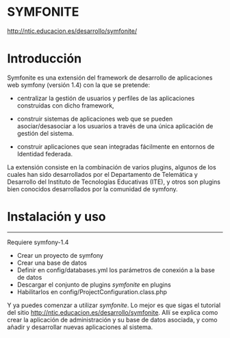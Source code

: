 SYMFONITE
=========

http://ntic.educacion.es/desarrollo/symfonite/

# Introducción

Symfonite es una extensión del framework de desarrollo de aplicaciones web 
symfony (versión 1.4) con la que se pretende:

* centralizar la gestión de usuarios y perfiles de las aplicaciones construidas
con dicho framework, 

* construir sistemas de aplicaciones web que se pueden asociar/desasociar a los
usuarios a través de una única aplicación de gestión del sistema.

* construir aplicaciones que sean integradas fácilmente en entornos de Identidad
federada.

La extensión consiste en la combinación de varios plugins, algunos de los cuales
han sido desarrollados por el Departamento de Telemática y Desarrollo del
Instituto de Tecnologías Educativas (ITE), y otros son plugins bien conocidos
desarrollados por la comunidad de symfony.

# Instalación y uso
-------------------

Requiere symfony-1.4

* Crear un proyecto de symfony
* Crear una base de datos
* Definir en config/databases.yml los parámetros de conexión a la base de datos
* Descargar el conjunto de plugins *symfonite* en plugins
* Habilitarlos en config/ProjectConfiguration.class.php

Y ya puedes comenzar a utilizar *symfonite*. Lo mejor es que sigas el tutorial
del sitio http://ntic.educacion.es/desarrollo/symfonite. Allí se explica como
crear la aplicación de administración y su base de datos asociada, y como añadir
y desarrollar nuevas aplicaciones al sistema.
